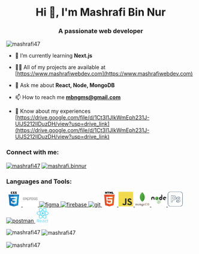 <h1 align="center">Hi 👋, I'm Mashrafi Bin Nur</h1>
<h3 align="center">A passionate web developer</h3>

<p align="left"> <img src="https://komarev.com/ghpvc/?username=mashrafi47&label=Profile%20views&color=0e75b6&style=flat" alt="mashrafi47" /> </p>

- 🌱 I’m currently learning **Next.js**

- 👨‍💻 All of my projects are available at [https://www.mashrafiwebdev.com](https://www.mashrafiwebdev.com)

- 💬 Ask me about **React, Node, MongoDB**

- 📫 How to reach me **mbngms@gmail.com**

- 📄 Know about my experiences [https://drive.google.com/file/d/1Ct3I1JIkWmEph231J-UlJS212lIDuzDH/view?usp=drive_link](https://drive.google.com/file/d/1Ct3I1JIkWmEph231J-UlJS212lIDuzDH/view?usp=drive_link)

<h3 align="left">Connect with me:</h3>
<p align="left">
<a href="https://linkedin.com/in/mashrafi47" target="blank"><img align="center" src="https://raw.githubusercontent.com/rahuldkjain/github-profile-readme-generator/master/src/images/icons/Social/linked-in-alt.svg" alt="mashrafi47" height="30" width="40" /></a>
<a href="https://fb.com/mashrafi.binnur" target="blank"><img align="center" src="https://raw.githubusercontent.com/rahuldkjain/github-profile-readme-generator/master/src/images/icons/Social/facebook.svg" alt="mashrafi.binnur" height="30" width="40" /></a>
</p>

<h3 align="left">Languages and Tools:</h3>
<p align="left"> <a href="https://www.w3schools.com/css/" target="_blank" rel="noreferrer"> <img src="https://raw.githubusercontent.com/devicons/devicon/master/icons/css3/css3-original-wordmark.svg" alt="css3" width="40" height="40"/> </a> <a href="https://expressjs.com" target="_blank" rel="noreferrer"> <img src="https://raw.githubusercontent.com/devicons/devicon/master/icons/express/express-original-wordmark.svg" alt="express" width="40" height="40"/> </a> <a href="https://www.figma.com/" target="_blank" rel="noreferrer"> <img src="https://www.vectorlogo.zone/logos/figma/figma-icon.svg" alt="figma" width="40" height="40"/> </a> <a href="https://firebase.google.com/" target="_blank" rel="noreferrer"> <img src="https://www.vectorlogo.zone/logos/firebase/firebase-icon.svg" alt="firebase" width="40" height="40"/> </a> <a href="https://git-scm.com/" target="_blank" rel="noreferrer"> <img src="https://www.vectorlogo.zone/logos/git-scm/git-scm-icon.svg" alt="git" width="40" height="40"/> </a> <a href="https://www.w3.org/html/" target="_blank" rel="noreferrer"> <img src="https://raw.githubusercontent.com/devicons/devicon/master/icons/html5/html5-original-wordmark.svg" alt="html5" width="40" height="40"/> </a> <a href="https://developer.mozilla.org/en-US/docs/Web/JavaScript" target="_blank" rel="noreferrer"> <img src="https://raw.githubusercontent.com/devicons/devicon/master/icons/javascript/javascript-original.svg" alt="javascript" width="40" height="40"/> </a> <a href="https://www.mongodb.com/" target="_blank" rel="noreferrer"> <img src="https://raw.githubusercontent.com/devicons/devicon/master/icons/mongodb/mongodb-original-wordmark.svg" alt="mongodb" width="40" height="40"/> </a> <a href="https://nodejs.org" target="_blank" rel="noreferrer"> <img src="https://raw.githubusercontent.com/devicons/devicon/master/icons/nodejs/nodejs-original-wordmark.svg" alt="nodejs" width="40" height="40"/> </a> <a href="https://www.photoshop.com/en" target="_blank" rel="noreferrer"> <img src="https://raw.githubusercontent.com/devicons/devicon/master/icons/photoshop/photoshop-line.svg" alt="photoshop" width="40" height="40"/> </a> <a href="https://postman.com" target="_blank" rel="noreferrer"> <img src="https://www.vectorlogo.zone/logos/getpostman/getpostman-icon.svg" alt="postman" width="40" height="40"/> </a> <a href="https://reactjs.org/" target="_blank" rel="noreferrer"> <img src="https://raw.githubusercontent.com/devicons/devicon/master/icons/react/react-original-wordmark.svg" alt="react" width="40" height="40"/> </a> </p>

<p><img align="left" src="https://github-readme-stats.vercel.app/api/top-langs?username=mashrafi47&show_icons=true&locale=en&layout=compact" alt="mashrafi47" /></p>

<p>&nbsp;<img align="center" src="https://github-readme-stats.vercel.app/api?username=mashrafi47&show_icons=true&locale=en" alt="mashrafi47" /></p>

<p><img align="center" src="https://github-readme-streak-stats.herokuapp.com/?user=mashrafi47&" alt="mashrafi47" /></p>
